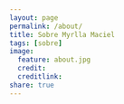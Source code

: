 ```yaml
---
layout: page
permalink: /about/
title: Sobre Myrlla Maciel
tags: [sobre]
image:
  feature: about.jpg
  credit: 
  creditlink: 
share: true
---
```




<!--<div markdown="0"><a href="{{ site.url }}/theme-setup" class="btn btn-info">Install the Theme</a></div>

[^1]: Example: *domain.com/category-name/post-title*-->